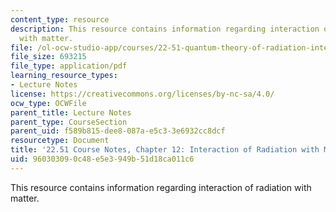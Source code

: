 ```yaml
---
content_type: resource
description: This resource contains information regarding interaction of radiation
  with matter.
file: /ol-ocw-studio-app/courses/22-51-quantum-theory-of-radiation-interactions-fall-2012/960303090c48e5e3949b51d18ca011c6_MIT22_51F12_Ch12.pdf
file_size: 693215
file_type: application/pdf
learning_resource_types:
- Lecture Notes
license: https://creativecommons.org/licenses/by-nc-sa/4.0/
ocw_type: OCWFile
parent_title: Lecture Notes
parent_type: CourseSection
parent_uid: f589b815-dee8-087a-e5c3-3e6932cc8dcf
resourcetype: Document
title: '22.51 Course Notes, Chapter 12: Interaction of Radiation with Matter '
uid: 96030309-0c48-e5e3-949b-51d18ca011c6
---
```

This resource contains information regarding interaction of radiation with matter.